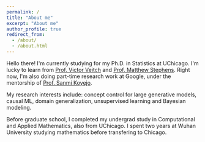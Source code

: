 ```yaml
---
permalink: /
title: "About me"
excerpt: "About me"
author_profile: true
redirect_from: 
  - /about/
  - /about.html
---
```


Hello there! I'm currently studying for my Ph.D. in Statistics at UChicago. I'm lucky to learn from [Prof. Victor Veitch](http://victorveitch.com/) and [Prof. Matthew Stephens](https://stat.uchicago.edu/people/profile/matthew-stephens/). Right now, I'm also doing part-time research work at Google, under the mentorship of  [Prof. Sanmi Koyejo](https://cs.stanford.edu/people/sanmi/). 

My research interests include: concept control for large generative models, causal ML, domain generalization, unsupervised learning and Bayesian modeling.

Before graduate school, I completed my undergrad study in Computational and Applied Mathematics, also from UChicago. I spent two years at Wuhan University studying mathematics before transfering to Chicago. 